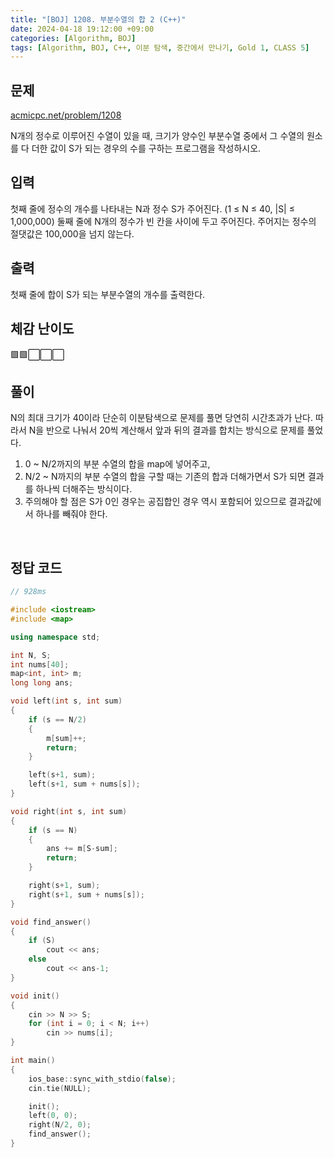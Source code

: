 ```yaml
---
title: "[BOJ] 1208. 부분수열의 합 2 (C++)"
date: 2024-04-18 19:12:00 +09:00
categories: [Algorithm, BOJ]
tags: [Algorithm, BOJ, C++, 이분 탐색, 중간에서 만나기, Gold 1, CLASS 5]
---
```

## **문제**
[acmicpc.net/problem/1208](https://www.acmicpc.net/problem/1208)

N개의 정수로 이루어진 수열이 있을 때, 크기가 양수인 부분수열 중에서 그 수열의 원소를 다 더한 값이 S가 되는 경우의 수를 구하는 프로그램을 작성하시오.
<br>

## **입력**
첫째 줄에 정수의 개수를 나타내는 N과 정수 S가 주어진다. (1 ≤ N ≤ 40, |S| ≤ 1,000,000) 둘째 줄에 N개의 정수가 빈 칸을 사이에 두고 주어진다. 주어지는 정수의 절댓값은 100,000을 넘지 않는다.
<br>

## **출력**
첫째 줄에 합이 S가 되는 부분수열의 개수를 출력한다.
<br>

## **체감 난이도**
🟩🟩⬜⬜⬜
<br>

## **풀이**
N의 최대 크기가 40이라 단순히 이분탐색으로 문제를 풀면 당연히 시간초과가 난다. 따라서 N을 반으로 나눠서 20씩 계산해서 앞과 뒤의 결과를 합치는 방식으로 문제를 풀었다.

1. 0 ~ N/2까지의 부분 수열의 합을 map에 넣어주고,
2. N/2 ~ N까지의 부분 수열의 합을 구할 때는 기존의 합과 더해가면서 S가 되면 결과를 하나씩 더해주는 방식이다.
3. 주의해야 할 점은 S가 0인 경우는 공집합인 경우 역시 포함되어 있으므로 결과값에서 하나를 빼줘야 한다.
<br>

## **정답 코드**
```c++
// 928ms

#include <iostream>
#include <map>

using namespace std;

int N, S;
int nums[40];
map<int, int> m;
long long ans;

void left(int s, int sum)
{
    if (s == N/2)
    {
        m[sum]++;
        return;
    }

    left(s+1, sum);
    left(s+1, sum + nums[s]);
}

void right(int s, int sum)
{
    if (s == N)
    {
        ans += m[S-sum];
        return;
    }

    right(s+1, sum);
    right(s+1, sum + nums[s]);
}

void find_answer()
{
    if (S)
        cout << ans;
    else
        cout << ans-1;
}

void init()
{
    cin >> N >> S;
    for (int i = 0; i < N; i++)
        cin >> nums[i];
}

int main()
{
    ios_base::sync_with_stdio(false);
    cin.tie(NULL);

    init();
    left(0, 0);
    right(N/2, 0);
    find_answer();
}
```